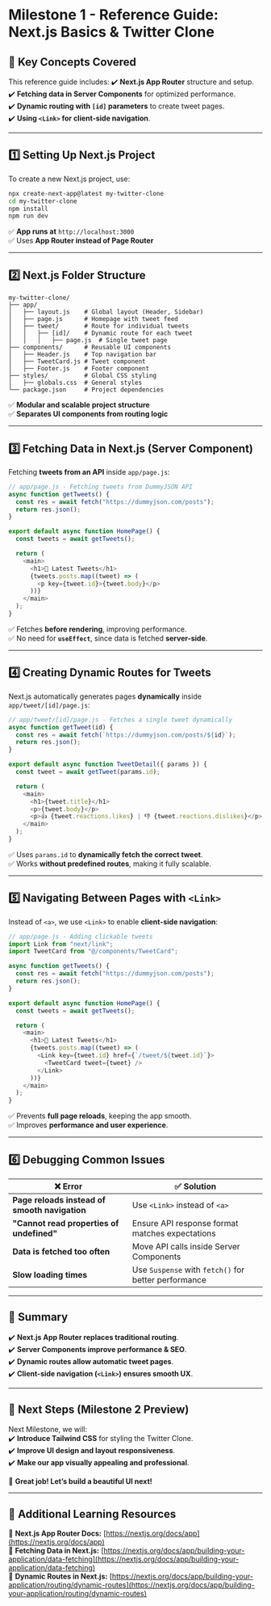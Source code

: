 # **Milestone 1 - Reference Guide: Next.js Basics & Twitter Clone**

## **📌 Key Concepts Covered**
This reference guide includes:
✔️ **Next.js App Router** structure and setup.  
✔️ **Fetching data in Server Components** for optimized performance.  
✔️ **Dynamic routing with `[id]` parameters** to create tweet pages.  
✔️ **Using `<Link>` for client-side navigation**.  

---

## **1️⃣ Setting Up Next.js Project**

To create a new Next.js project, use:

```bash
npx create-next-app@latest my-twitter-clone
cd my-twitter-clone
npm install
npm run dev
```

✅ **App runs at** `http://localhost:3000`  
✅ Uses **App Router instead of Page Router**  

---

## **2️⃣ Next.js Folder Structure**

```
my-twitter-clone/
├── app/
│   ├── layout.js    # Global layout (Header, Sidebar)
│   ├── page.js      # Homepage with tweet feed
│   ├── tweet/       # Route for individual tweets
│   │   ├── [id]/    # Dynamic route for each tweet
│   │   │   ├── page.js  # Single tweet page
├── components/      # Reusable UI components
│   ├── Header.js    # Top navigation bar
│   ├── TweetCard.js # Tweet component
│   ├── Footer.js    # Footer component
├── styles/          # Global CSS styling
│   ├── globals.css  # General styles
└── package.json     # Project dependencies
```

✅ **Modular and scalable project structure**  
✅ **Separates UI components from routing logic**  

---

## **3️⃣ Fetching Data in Next.js (Server Component)**
Fetching **tweets from an API** inside `app/page.js`:

```javascript
// app/page.js - Fetching tweets from DummyJSON API
async function getTweets() {
  const res = await fetch("https://dummyjson.com/posts");
  return res.json();
}

export default async function HomePage() {
  const tweets = await getTweets();

  return (
    <main>
      <h1>📝 Latest Tweets</h1>
      {tweets.posts.map((tweet) => (
        <p key={tweet.id}>{tweet.body}</p>
      ))}
    </main>
  );
}
```

✅ Fetches **before rendering**, improving performance.  
✅ No need for **`useEffect`**, since data is fetched **server-side**.  

---

## **4️⃣ Creating Dynamic Routes for Tweets**

Next.js automatically generates pages **dynamically** inside `app/tweet/[id]/page.js`:

```javascript
// app/tweet/[id]/page.js - Fetches a single tweet dynamically
async function getTweet(id) {
  const res = await fetch(`https://dummyjson.com/posts/${id}`);
  return res.json();
}

export default async function TweetDetail({ params }) {
  const tweet = await getTweet(params.id);

  return (
    <main>
      <h1>{tweet.title}</h1>
      <p>{tweet.body}</p>
      <p>👍 {tweet.reactions.likes} | 👎 {tweet.reactions.dislikes}</p>
    </main>
  );
}
```

✅ Uses `params.id` to **dynamically fetch the correct tweet**.  
✅ Works **without predefined routes**, making it fully scalable.  

---

## **5️⃣ Navigating Between Pages with `<Link>`**

Instead of `<a>`, we use `<Link>` to enable **client-side navigation**:

```javascript
// app/page.js - Adding clickable tweets
import Link from "next/link";
import TweetCard from "@/components/TweetCard";

async function getTweets() {
  const res = await fetch("https://dummyjson.com/posts");
  return res.json();
}

export default async function HomePage() {
  const tweets = await getTweets();

  return (
    <main>
      <h1>📝 Latest Tweets</h1>
      {tweets.posts.map((tweet) => (
        <Link key={tweet.id} href={`/tweet/${tweet.id}`}>
          <TweetCard tweet={tweet} />
        </Link>
      ))}
    </main>
  );
}
```

✅ Prevents **full page reloads**, keeping the app smooth.  
✅ Improves **performance and user experience**.  

---

## **6️⃣ Debugging Common Issues**

| ❌ Error | ✅ Solution |
|----------|------------|
| **Page reloads instead of smooth navigation** | Use `<Link>` instead of `<a>` |
| **"Cannot read properties of undefined"** | Ensure API response format matches expectations |
| **Data is fetched too often** | Move API calls inside Server Components |
| **Slow loading times** | Use `Suspense` with `fetch()` for better performance |

---

## **📌 Summary**

✔️ **Next.js App Router replaces traditional routing**.  
✔️ **Server Components improve performance & SEO**.  
✔️ **Dynamic routes allow automatic tweet pages**.  
✔️ **Client-side navigation (`<Link>`) ensures smooth UX**.  

---

## **📌 Next Steps (Milestone 2 Preview)**  
Next Milestone, we will:  
✔️ **Introduce Tailwind CSS** for styling the Twitter Clone.  
✔️ **Improve UI design and layout responsiveness**.  
✔️ **Make our app visually appealing and professional**.  

🚀 **Great job! Let’s build a beautiful UI next!**  

---

## **🔹 Additional Learning Resources**  
📘 **Next.js App Router Docs:** [https://nextjs.org/docs/app](https://nextjs.org/docs/app)  
📘 **Fetching Data in Next.js:** [https://nextjs.org/docs/app/building-your-application/data-fetching](https://nextjs.org/docs/app/building-your-application/data-fetching)  
📘 **Dynamic Routes in Next.js:** [https://nextjs.org/docs/app/building-your-application/routing/dynamic-routes](https://nextjs.org/docs/app/building-your-application/routing/dynamic-routes)  
